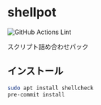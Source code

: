 # shellpot

![GitHub Actions Lint](https://github.com/nana4rider/shellpot/actions/workflows/lint.yml/badge.svg)

スクリプト詰め合わせパック

## インストール

```sh
sudo apt install shellcheck
pre-commit install
```
